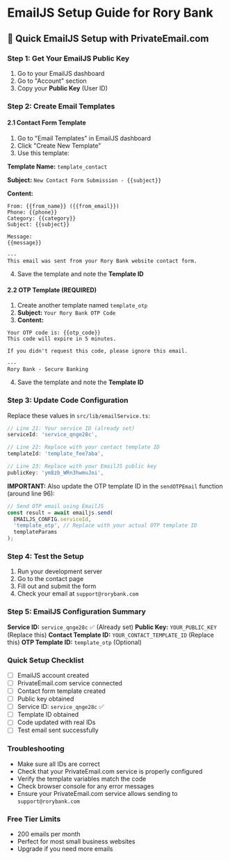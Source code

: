 # EmailJS Setup Guide for Rory Bank

## 📧 Quick EmailJS Setup with PrivateEmail.com

### Step 1: Get Your EmailJS Public Key
1. Go to your EmailJS dashboard
2. Go to "Account" section
3. Copy your **Public Key** (User ID)

### Step 2: Create Email Templates

#### 2.1 Contact Form Template
1. Go to "Email Templates" in EmailJS dashboard
2. Click "Create New Template"
3. Use this template:

**Template Name:** `template_contact`

**Subject:** `New Contact Form Submission - {{subject}}`

**Content:**
```
From: {{from_name}} ({{from_email}})
Phone: {{phone}}
Category: {{category}}
Subject: {{subject}}

Message:
{{message}}

---
This email was sent from your Rory Bank website contact form.
```

4. Save the template and note the **Template ID**

#### 2.2 OTP Template (REQUIRED)
1. Create another template named `template_otp`
2. **Subject:** `Your Rory Bank OTP Code`
3. **Content:**
```
Your OTP code is: {{otp_code}}
This code will expire in 5 minutes.

If you didn't request this code, please ignore this email.

---
Rory Bank - Secure Banking
```
4. Save the template and note the **Template ID**

### Step 3: Update Code Configuration

Replace these values in `src/lib/emailService.ts`:

```typescript
// Line 21: Your service ID (already set)
serviceId: 'service_qnge28c',

// Line 22: Replace with your contact template ID
templateId: 'template_fee7aba',

// Line 23: Replace with your EmailJS public key
publicKey: 'ym8zb_WRn3hwmuJoi',
```

**IMPORTANT:** Also update the OTP template ID in the `sendOTPEmail` function (around line 96):

```typescript
// Send OTP email using EmailJS
const result = await emailjs.send(
  EMAILJS_CONFIG.serviceId,
  'template_otp', // Replace with your actual OTP template ID
  templateParams
);
```

### Step 4: Test the Setup

1. Run your development server
2. Go to the contact page
3. Fill out and submit the form
4. Check your email at `support@rorybank.com`

### Step 5: EmailJS Configuration Summary

**Service ID:** `service_qnge28c` ✅ (Already set)
**Public Key:** `YOUR_PUBLIC_KEY` (Replace this)
**Contact Template ID:** `YOUR_CONTACT_TEMPLATE_ID` (Replace this)
**OTP Template ID:** `template_otp` (Optional)

### Quick Setup Checklist
- [ ] EmailJS account created
- [ ] PrivateEmail.com service connected
- [ ] Contact form template created
- [ ] Public key obtained
- [ ] Service ID: `service_qnge28c` ✅
- [ ] Template ID obtained
- [ ] Code updated with real IDs
- [ ] Test email sent successfully

### Troubleshooting
- Make sure all IDs are correct
- Check that your PrivateEmail.com service is properly configured
- Verify the template variables match the code
- Check browser console for any error messages
- Ensure your PrivateEmail.com service allows sending to `support@rorybank.com`

### Free Tier Limits
- 200 emails per month
- Perfect for most small business websites
- Upgrade if you need more emails
